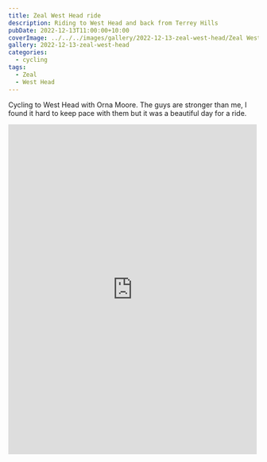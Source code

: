 ```yaml
---
title: Zeal West Head ride
description: Riding to West Head and back from Terrey Hills
pubDate: 2022-12-13T11:00:00+10:00
coverImage: ../../../images/gallery/2022-12-13-zeal-west-head/Zeal West Head (3).jpeg
gallery: 2022-12-13-zeal-west-head
categories:
  - cycling
tags:
  - Zeal
  - West Head
---
```


Cycling to West Head with Orna Moore. The guys are stronger than me, I found it hard to keep pace with them but it was a beautiful day for a ride.

<iframe src="https://www.facebook.com/plugins/post.php?href=https%3A%2F%2Fwww.facebook.com%2Fchris1.tham%2Fposts%2Fpfbid0Cmfz2qDqQcpoDW8CMnmcdAzxBL8KM9BSNArHQFoFufssAWNR2w6ZYF4w8ZWm4iuWl&show_text=true&width=500" width="500" height="665" style="border:none;overflow:hidden" scrolling="no" frameborder="0" allowfullscreen="true" allow="autoplay; clipboard-write; encrypted-media; picture-in-picture; web-share"></iframe>
